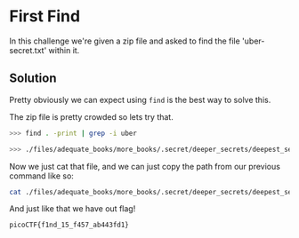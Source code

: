 # First Find

In this challenge we're given a zip file and asked to find the file 'uber-secret.txt' within it.

## Solution

Pretty obviously we can expect using ```find``` is the best way to solve this.

The zip file is pretty crowded so lets try that.

```bash
>>> find . -print | grep -i uber

>>> ./files/adequate_books/more_books/.secret/deeper_secrets/deepest_secrets/uber-secret.txt
```

Now we just cat that file, and we can just copy the path from our previous command like so:
```bash
cat ./files/adequate_books/more_books/.secret/deeper_secrets/deepest_secrets/uber-secret.txt
```

And just like that we have out flag!
```
picoCTF{f1nd_15_f457_ab443fd1}
```